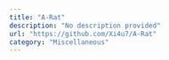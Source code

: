 ```yaml
---
title: "A-Rat"
description: "No description provided"
url: "https://github.com/Xi4u7/A-Rat"
category: "Miscellaneous"
---
```

